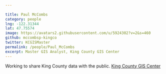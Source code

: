 ```yaml
---
 
title: Paul McCombs
category: people
lng: -122.31344
lat: 47.75574
image: https://avatars2.githubusercontent.com/u/5924302?v=2&s=460
github: mccombsp-kingco
twitter: KCGISMaster
permalink: /people/Paul_McCombs
excerpt: Master GIS Analyst, King County GIS Center
---
```


Working to share King County data with the public. [King County GIS Center](http://kingcounty.gov/gis)
